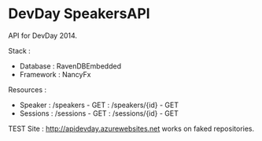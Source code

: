 DevDay SpeakersAPI
========

API for DevDay 2014.

Stack : 
- Database : RavenDBEmbedded
- Framework : NancyFx

Resources :
- Speaker
	: /speakers - GET
	: /speakers/{id} - GET
- Sessions
	: /sessions - GET
	: /sessions/{id} - GET

TEST Site :
http://apidevday.azurewebsites.net works on faked repositories.

